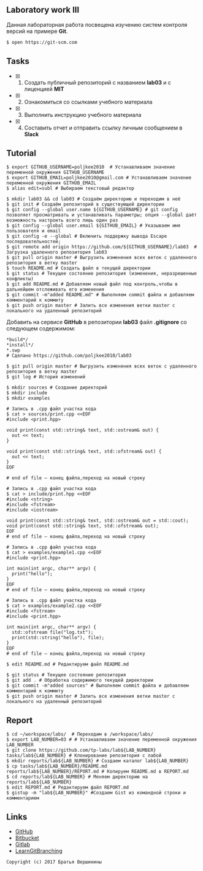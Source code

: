 ## Laboratory work III

Данная лабораторная работа посвещена изучению систем контроля версий на примере **Git**.

```bash
$ open https://git-scm.com
```

## Tasks

- [x] 1. Создать публичный репозиторий с названием **lab03** и с лиценцией **MIT**
- [x] 2. Ознакомиться со ссылками учебного материала
- [x] 3. Выполнить инструкцию учебного материала
- [x] 4. Составить отчет и отправить ссылку личным сообщением в **Slack**

## Tutorial

```ShellSession
$ export GITHUB_USERNAME=poljkee2010  # Устанавливаем значение переменной окружения GITHUB_USERNAME
$ export GITHUB_EMAIL=poljkee2010@gmail.com # Устанавливаем значение переменной окружения GITHUB_EMAIL
$ alias edit=subl # Выбираем текстовый редактор 
```

```ShellSession
$ mkdir lab03 && cd lab03 # Создаём директорию и переходим в неё
$ git init # Создаём репозиторий в существующей директории
$ git config --global user.name ${GITHUB_USERNAME} # git config позволяет просматривать и устанавливать параметры; опция --global даёт возможность настроить всего лишь один раз
$ git config --global user.email ${GITHUB_EMAIL} # Указываем имя пользователя и email
$ git config -e --global # Включить поддержку вывода Escape последовательностей;
$ git remote add origin https://github.com/${GITHUB_USERNAME}/lab03  # Загрузка удаленного репозитория lab03 
$ git pull origin master # Выгрузить изменения всех веток с удаленного репозитория в ветку master
$ touch README.md # Создать файл в текущей директории
$ git status # Текущее состояние репозитория (изменения, неразрешенные конфликты)
$ git add README.md # Добавляем новый файл под контроль,чтобы в дальнейшем отслеживать его изменения 
$ git commit -m"added README.md" # Выполняем commit файла и добавляем комментарий к коммиту
$ git push origin master # Залить все изменения ветки master с локального на удаленный репозиторий
```

Добавить на сервисе **GitHub** в репозитории **lab03** файл **.gitignore**
со следующем содержимом:

```ShellSession
*build*/
*install*/
*.swp
# Сделано https://github.com/poljkee2010/lab03
```

```ShellSession
$ git pull origin master # Выгрузить изменения всех веток с удаленного репозитория в ветку master
$ git log # История изменений
```

```ShellSession
$ mkdir sources # Создание директорий
$ mkdir include
$ mkdir examples

# Запись в .cpp файл участка кода
$ cat > sources/print.cpp <<EOF
#include <print.hpp>

void print(const std::string& text, std::ostream& out) {
  out << text;
}

void print(const std::string& text, std::ofstream& out) {
  out << text;
}
EOF 

# end of file — конец файла,переход на новый строку
```

```ShellSession
# Запись в .cpp файл участка кода
$ cat > include/print.hpp <<EOF 
#include <string>
#include <fstream>
#include <iostream>

void print(const std::string& text, std::ostream& out = std::cout);
void print(const std::string& text, std::ofstream& out);
EOF 
# end of file — конец файла,переход на новый строку
```

```ShellSession
# Запись в .cpp файл участка кода
$ cat > examples/example1.cpp <<EOF 
#include <print.hpp>

int main(int argc, char** argv) {
  print("hello");
}
EOF 
# end of file — конец файла,переход на новый строку
```

```ShellSession
# Запись в .cpp файл участка кода
$ cat > examples/example2.cpp <<EOF 
#include <fstream>
#include <print.hpp>

int main(int argc, char** argv) {
  std::ofstream file("log.txt");
  print(std::string("hello"), file);
}
EOF 
# end of file — конец файла,переход на новый строку
```

```ShellSession
$ edit README.md # Редактируем файл README.md
```

```ShellSession
$ git status # Текущее состояние репозитория
$ git add . # Обработка содержимого текущей директории
$ git commit -m"added sources" # Выполняем commit файла и добавляем комментарий к коммиту
$ git push origin master # Залить все изменения ветки master с локального на удаленный репозиторий
```

## Report

```ShellSession
$ cd ~/workspace/labs/  # Переходим в /workspace/labs/
$ export LAB_NUMBER=03 # # Устанавливаем значение переменной окружения LAB_NUMBER
$ git clone https://github.com/tp-labs/lab${LAB_NUMBER} tasks/lab${LAB_NUMBER} # Клонирование репозитория с лабой
$ mkdir reports/lab${LAB_NUMBER} # Создаем каталог lab${LAB_NUMBER}
$ cp tasks/lab${LAB_NUMBER}/README.md reports/lab${LAB_NUMBER}/REPORT.md # Копируем README.md в REPORT.md
$ cd reports/lab${LAB_NUMBER} # Меняем директорию на reports/lab${LAB_NUMBER}
$ edit REPORT.md # Редактируем файл REPORT.md
$ gistup -m "lab${LAB_NUMBER}" #Создаем Gist из командной строки и комментарием 
```

## Links

- [GitHub](https://github.com)
- [Bitbucket](https://bitbucket.org)
- [Gitlab](https://about.gitlab.com)
- [LearnGitBranching](http://learngitbranching.js.org/)

```
Copyright (c) 2017 Братья Вершинины
```
